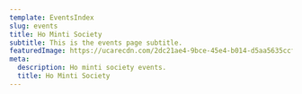 ```yaml
---
template: EventsIndex
slug: events
title: Ho Minti Society
subtitle: This is the events page subtitle.
featuredImage: https://ucarecdn.com/2dc21ae4-9bce-45e4-b014-d5aa5635ccf5/
meta:
  description: Ho minti society events.
  title: Ho Minti Society
---
```


